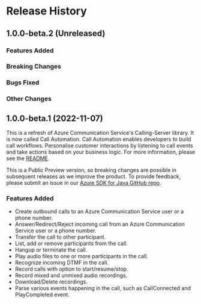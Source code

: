 # Release History

## 1.0.0-beta.2 (Unreleased)

### Features Added

### Breaking Changes

### Bugs Fixed

### Other Changes

## 1.0.0-beta.1 (2022-11-07)

This is a refresh of Azure Communication Service's Calling-Server library. It is now called Call Automation. Call Automation enables developers to build call workflows. Personalise customer interactions by listening to call events and take actions based on your business logic. For more information, please see the [README][read_me].

This is a Public Preview version, so breaking changes are possible in subsequent releases as we improve the product. To provide feedback, please submit an issue in our [Azure SDK for Java GitHub repo](https://github.com/Azure/azure-sdk-for-java/issues).

### Features Added

- Create outbound calls to an Azure Communication Service user or a phone number.
- Answer/Redirect/Reject incoming call from an Azure Communication Service user or a phone number.
- Transfer the call to other participant.
- List, add or remove participants from the call.
- Hangup or terminate the call.
- Play audio files to one or more participants in the call.
- Recognize incoming DTMF in the call.
- Record calls with option to start/resume/stop.
- Record mixed and unmixed audio recordings.
- Download/Delete recordings.
- Parse various events happening in the call, such as CallConnected and PlayCompleted event.

<!-- LINKS --> 

[read_me]: https://github.com/Azure/azure-sdk-for-java/tree/main/sdk/communication/azure-communication-callautomation/README.md

[Overview]: https://learn.microsoft.com/azure/communication-services/concepts/voice-video-calling/call-automation

[Demo Video]: https://ignite.microsoft.com/sessions/14a36f87-d1a2-4882-92a7-70f2c16a306a

[Incoming Call Concept]: https://learn.microsoft.com/azure/communication-services/concepts/voice-video-calling/incoming-call-notification

[Build a customer interaction workflow using Call Automation]: https://learn.microsoft.com/azure/communication-services/quickstarts/voice-video-calling/callflows-for-customer-interactions?pivots=programming-language-java 
